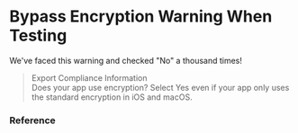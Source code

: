 
# Bypass Encryption Warning When Testing
We've faced this warning and checked "No" a thousand times!

>  Export Compliance Information </br>
>Does your app use encryption? Select Yes even if your app only uses the standard encryption in iOS and macOS. 



### Reference
